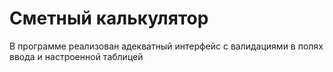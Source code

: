 # Сметный калькулятор
 В программе реализован адекватный интерфейс с валидациями в полях ввода и настроенной таблицей
